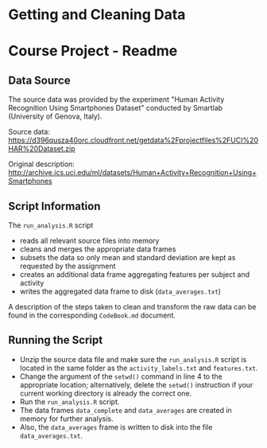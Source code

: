 # Getting and Cleaning Data
# Course Project - Readme

## Data Source
The source data was provided by the experiment "Human Activity Recognition Using Smartphones Dataset" conducted by Smartlab (University of Genova, Italy).

Source data: https://d396qusza40orc.cloudfront.net/getdata%2Fprojectfiles%2FUCI%20HAR%20Dataset.zip

Original description: http://archive.ics.uci.edu/ml/datasets/Human+Activity+Recognition+Using+Smartphones

## Script Information
The <code>run_analysis.R</code> script

* reads all relevant source files into memory
* cleans and merges the appropriate data frames
* subsets the data so only mean and standard deviation are kept as requested by the assignment
* creates an additional data frame aggregating features per subject and activity
* writes the aggregated data frame to disk (<code>data_averages.txt</code>)

A description of the steps taken to clean and transform the raw data can be found in the corresponding <code>CodeBook.md</code> document.

## Running the Script
* Unzip the source data file and make sure the <code>run_analysis.R</code> script is located in the same folder as the <code>activity_labels.txt</code> and <code>features.txt</code>.
* Change the argument of the <code>setwd()</code> command in line 4 to the appropriate location; alternatively, delete the <code>setwd()</code> instruction if your current working directory is already the correct one.
* Run the <code>run_analysis.R</code> script.
* The data frames <code>data_complete</code> and <code>data_averages</code> are created in memory for further analysis.
* Also, the <code>data_averages</code> frame is written to disk into the file <code>data_averages.txt</code>.